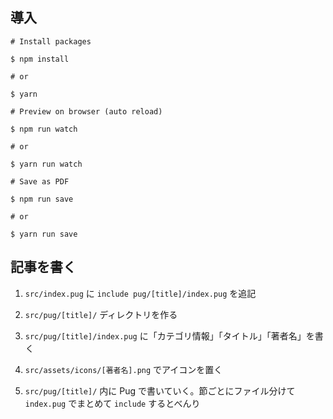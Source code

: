 ## 導入

```
# Install packages

$ npm install

# or

$ yarn
```

```
# Preview on browser (auto reload)

$ npm run watch

# or

$ yarn run watch
```

```
# Save as PDF

$ npm run save

# or

$ yarn run save
```

## 記事を書く

1. `src/index.pug` に `include pug/[title]/index.pug` を追記

2. `src/pug/[title]/` ディレクトリを作る

3. `src/pug/[title]/index.pug` に「カテゴリ情報」「タイトル」「著者名」を書く

4. `src/assets/icons/[著者名].png` でアイコンを置く

5. `src/pug/[title]/` 内に Pug で書いていく。節ごとにファイル分けて `index.pug` でまとめて `include` するとべんり

